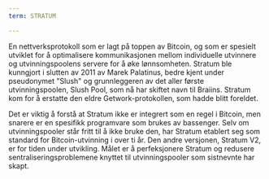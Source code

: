 ```yaml
---
term: STRATUM

---
```

En nettverksprotokoll som er lagt på toppen av Bitcoin, og som er spesielt utviklet for å optimalisere kommunikasjonen mellom individuelle utvinnere og utvinningspoolens servere for å øke lønnsomheten. Stratum ble kunngjort i slutten av 2011 av Marek Palatinus, bedre kjent under pseudonymet "Slush" og grunnleggeren av det aller første utvinningspoolen, Slush Pool, som nå har skiftet navn til Braiins. Stratum kom for å erstatte den eldre Getwork-protokollen, som hadde blitt foreldet.

Det er viktig å forstå at Stratum ikke er integrert som en regel i Bitcoin, men snarere er en spesifikk programvare som brukes av bassenger. Selv om utvinningspooler står fritt til å ikke bruke den, har Stratum etablert seg som standard for Bitcoin-utvinning i over ti år. Den andre versjonen, Stratum V2, er for tiden under utvikling. Målet er å perfeksjonere Stratum og redusere sentraliseringsproblemene knyttet til utvinningspooler som sistnevnte har skapt.